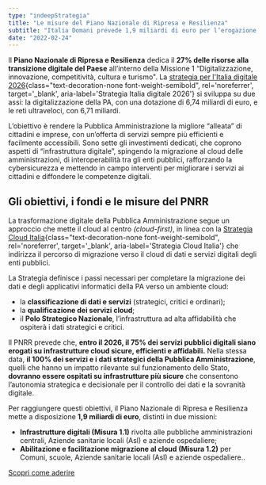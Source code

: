 ```yaml
---
type: "indeepStrategia"
title: "Le misure del Piano Nazionale di Ripresa e Resilienza"
subtitle: "Italia Domani prevede 1,9 miliardi di euro per l’erogazione di servizi pubblici digitali su infrastrutture cloud sicure, efficienti e affidabili"
date: "2022-02-24"
---
```


Il **Piano Nazionale di Ripresa e Resilienza** dedica il **27% delle risorse alla transizione digitale del Paese** all’interno della Missione 1 “Digitalizzazione, innovazione, competitività, cultura e turismo".
La [strategia per l'Italia digitale 2026](https://innovazione.gov.it/italia-digitale-2026/){class="text-decoration-none font-weight-semibold", rel='noreferrer', target='_blank', aria-label='Strategia Italia digitale 2026'} si sviluppa su due assi: la digitalizzazione della PA, con una dotazione di 6,74 miliardi di euro, e le reti ultraveloci, con 6,71 miliardi.
 
L’obiettivo è rendere la Pubblica Amministrazione la migliore “alleata” di cittadini e imprese, con un’offerta di servizi sempre più efficienti e facilmente accessibili. Sono sette gli investimenti dedicati, che coprono aspetti di “infrastruttura digitale”, spingendo la migrazione al cloud delle amministrazioni, di interoperabilità tra gli enti pubblici, rafforzando la cybersicurezza e mettendo in campo interventi per migliorare i servizi ai cittadini e diffondere le competenze digitali.

## Gli obiettivi, i fondi e le misure del PNRR
La trasformazione digitale della Pubblica Amministrazione segue un approccio che mette il cloud al centro _(cloud-first)_, in linea con la [Strategia Cloud Italia](https://innovazione.gov.it/dipartimento/focus/strategia-cloud-italia/){class="text-decoration-none font-weight-semibold", rel='noreferrer', target='_blank', aria-label='Strategia Cloud Italia'} che indirizza il percorso di migrazione verso il cloud di dati e servizi digitali degli enti pubblici. 
 
La Strategia definisce i passi necessari per completare la migrazione dei dati e degli applicativi informatici della PA verso un ambiente cloud: 
- la **classificazione di dati e servizi** (strategici, critici e ordinari);
- la **qualificazione dei servizi cloud**; 
- il **Polo Strategico Nazionale**, l’infrastruttura ad alta affidabilità che ospiterà i dati strategici e critici.

Il PNRR prevede che, **entro il 2026, il 75% dei servizi pubblici digitali siano erogati su infrastrutture cloud sicure, efficienti e affidabili.** Nella stessa data, **il 100% dei servizi e i dati strategici della Pubblica Amministrazione**, quelli che hanno un impatto rilevante sul funzionamento dello Stato, **dovranno essere ospitati su infrastrutture più sicure** che consentono l’autonomia strategica e decisionale per il controllo dei dati e la sovranità digitale.
 
Per raggiungere questi obiettivi, il Piano Nazionale di Ripresa e Resilienza mette a disposizione **1,9 miliardi di euro**, distinti in due missioni:
- **Infrastrutture digitali (Misura 1.1)** rivolta alle pubbliche amministrazioni centrali, Aziende sanitarie locali (Asl) e aziende ospedaliere;
- **Abilitazione e facilitazione migrazione al cloud (Misura 1.2)** per Comuni, scuole, Aziende sanitarie locali (Asl) e aziende ospedaliere..

<div class="col-12 text-center mt-3 mb-5">
<a href="/programma-abilitazione-cloud/candidarsi-agli-avvisi-del-pnrr" class="btn btn-primary" target="_blank">Scopri come aderire</a>
</div>